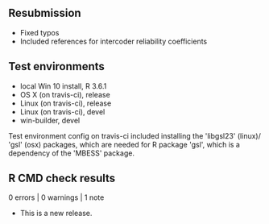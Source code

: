 ## Resubmission

* Fixed typos
* Included references for intercoder reliability coefficients

## Test environments
* local Win 10 install, R 3.6.1
* OS X (on travis-ci), release
* Linux (on travis-ci), release
* Linux (on travis-ci), devel
* win-builder, devel

Test environment config on travis-ci included installing the 'libgsl23' (linux)/
'gsl' (osx) packages, which are needed for R package 'gsl', which is a dependency
of the 'MBESS' package.

## R CMD check results

0 errors | 0 warnings | 1 note

* This is a new release.
